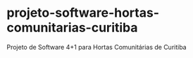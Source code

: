 # projeto-software-hortas-comunitarias-curitiba
Projeto de Software 4+1 para Hortas Comunitárias de Curitiba
